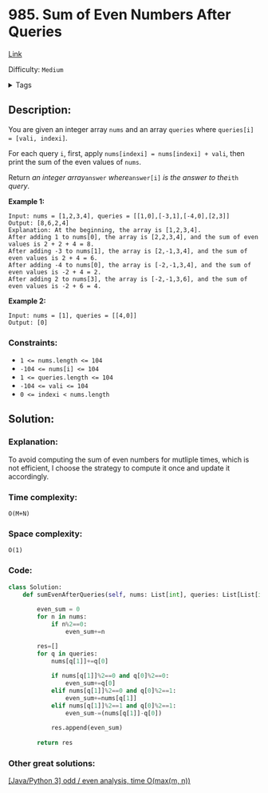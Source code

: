 # 985. Sum of Even Numbers After Queries
[Link](https://leetcode.com/problems/sum-of-even-numbers-after-queries/)

Difficulty: `Medium`

<details>
<summary> Tags</summary>

`Array`, `Simulation`
</details>

## Description:  
You are given an integer array `nums` and an array `queries` where `queries[i]
= [vali, indexi]`.

For each query `i`, first, apply `nums[indexi] = nums[indexi] + vali`, then
print the sum of the even values of `nums`.

Return _an integer array_`answer` _where_`answer[i]` _is the answer to
the_`ith` _query_.



**Example 1:**

    
    
    Input: nums = [1,2,3,4], queries = [[1,0],[-3,1],[-4,0],[2,3]]
    Output: [8,6,2,4]
    Explanation: At the beginning, the array is [1,2,3,4].
    After adding 1 to nums[0], the array is [2,2,3,4], and the sum of even values is 2 + 2 + 4 = 8.
    After adding -3 to nums[1], the array is [2,-1,3,4], and the sum of even values is 2 + 4 = 6.
    After adding -4 to nums[0], the array is [-2,-1,3,4], and the sum of even values is -2 + 4 = 2.
    After adding 2 to nums[3], the array is [-2,-1,3,6], and the sum of even values is -2 + 6 = 4.
    

**Example 2:**

    
    
    Input: nums = [1], queries = [[4,0]]
    Output: [0]
    



### Constraints:

  * `1 <= nums.length <= 104`
  * `-104 <= nums[i] <= 104`
  * `1 <= queries.length <= 104`
  * `-104 <= vali <= 104`
  * `0 <= indexi < nums.length`



## Solution:  


### Explanation:  
To avoid computing the sum of even numbers for mutliple times, which is not efficient,
I choose the strategy to compute it once and update it accordingly.

### Time complexity:  
`O(M+N)`  


### Space complexity:  
`O(1)`  


### Code:  
```python
class Solution:
    def sumEvenAfterQueries(self, nums: List[int], queries: List[List[int]]) -> List[int]:
        
        even_sum = 0
        for n in nums:
            if n%2==0:
                even_sum+=n

        res=[]
        for q in queries:
            nums[q[1]]+=q[0]
            
            if nums[q[1]]%2==0 and q[0]%2==0:
                even_sum+=q[0]
            elif nums[q[1]]%2==0 and q[0]%2==1:
                even_sum+=nums[q[1]]
            elif nums[q[1]]%2==1 and q[0]%2==1:
                even_sum-=(nums[q[1]]-q[0])
            
            res.append(even_sum)
            
        return res
```


### Other great solutions:
[[Java/Python 3] odd / even analysis, time O(max(m, n))](https://leetcode.com/problems/sum-of-even-numbers-after-queries/discuss/231099/JavaPython-3-odd-even-analysis-time-O(max(m-n)))
